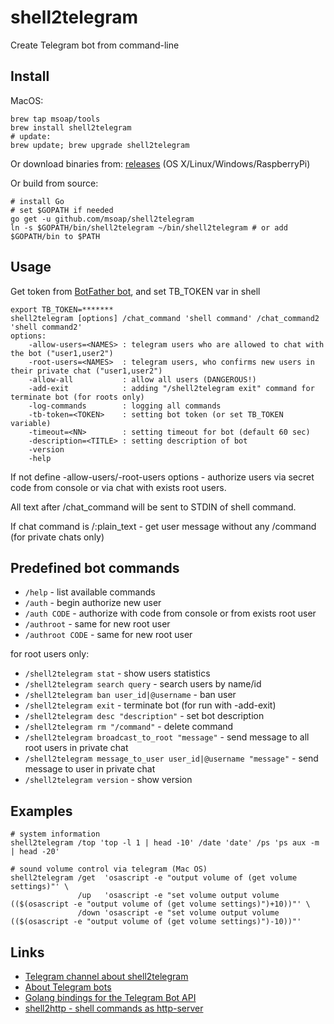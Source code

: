 shell2telegram
==============

Create Telegram bot from command-line

Install
-------

MacOS:

    brew tap msoap/tools
    brew install shell2telegram
    # update:
    brew update; brew upgrade shell2telegram

Or download binaries from: [releases](https://github.com/msoap/shell2telegram/releases) (OS X/Linux/Windows/RaspberryPi)

Or build from source:

    # install Go
    # set $GOPATH if needed
    go get -u github.com/msoap/shell2telegram
    ln -s $GOPATH/bin/shell2telegram ~/bin/shell2telegram # or add $GOPATH/bin to $PATH

Usage
-----

Get token from [BotFather bot](https://telegram.me/BotFather), and set TB_TOKEN var in shell

    export TB_TOKEN=*******
    shell2telegram [options] /chat_command 'shell command' /chat_command2 'shell command2'
    options:
        -allow-users=<NAMES> : telegram users who are allowed to chat with the bot ("user1,user2")
        -root-users=<NAMES>  : telegram users, who confirms new users in their private chat ("user1,user2")
        -allow-all           : allow all users (DANGEROUS!)
        -add-exit            : adding "/shell2telegram exit" command for terminate bot (for roots only)
        -log-commands        : logging all commands
        -tb-token=<TOKEN>    : setting bot token (or set TB_TOKEN variable)
        -timeout=<NN>        : setting timeout for bot (default 60 sec)
        -description=<TITLE> : setting description of bot
        -version
        -help

If not define -allow-users/-root-users options - authorize users via secret code from console or via chat with exists root users.

All text after /chat_command will be sent to STDIN of shell command.

If chat command is /:plain_text - get user message without any /command (for private chats only)

Predefined bot commands
-----------------------

  * `/help` - list available commands
  * `/auth` - begin authorize new user
  * `/auth CODE` - authorize with code from console or from exists root user
  * `/authroot` - same for new root user
  * `/authroot CODE` - same for new root user

for root users only:

  * `/shell2telegram stat` - show users statistics
  * `/shell2telegram search query` - search users by name/id
  * `/shell2telegram ban user_id|@username` - ban user
  * `/shell2telegram exit` - terminate bot (for run with -add-exit)
  * `/shell2telegram desc "description"` - set bot description
  * `/shell2telegram rm "/command"` - delete command
  * `/shell2telegram broadcast_to_root "message"` - send message to all root users in private chat
  * `/shell2telegram message_to_user user_id|@username "message"` - send message to user in private chat
  * `/shell2telegram version` - show version

Examples
--------

    # system information
    shell2telegram /top 'top -l 1 | head -10' /date 'date' /ps 'ps aux -m | head -20'
    
    # sound volume control via telegram (Mac OS)
    shell2telegram /get  'osascript -e "output volume of (get volume settings)"' \
                   /up   'osascript -e "set volume output volume (($(osascript -e "output volume of (get volume settings)")+10))"' \
                   /down 'osascript -e "set volume output volume (($(osascript -e "output volume of (get volume settings)")-10))"'

Links
-----

  * [Telegram channel about shell2telegram](https://telegram.me/shell2telegram)
  * [About Telegram bots](https://core.telegram.org/bots)
  * [Golang bindings for the Telegram Bot API](https://github.com/Syfaro/telegram-bot-api)
  * [shell2http - shell commands as http-server](https://github.com/msoap/shell2http)
